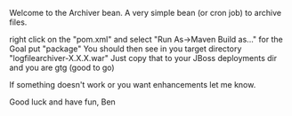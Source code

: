 
Welcome to the Archiver bean.
A very simple bean (or cron job) to archive files.

right click on the "pom.xml" and select "Run As->Maven Build as..." for the Goal put "package" 
You should then see in you target directory "logfilearchiver-X.X.X.war"
Just copy that to your JBoss deployments dir and you are gtg (good to go)

If something doesn't work or you want enhancements let me know.

Good luck and have fun,
Ben